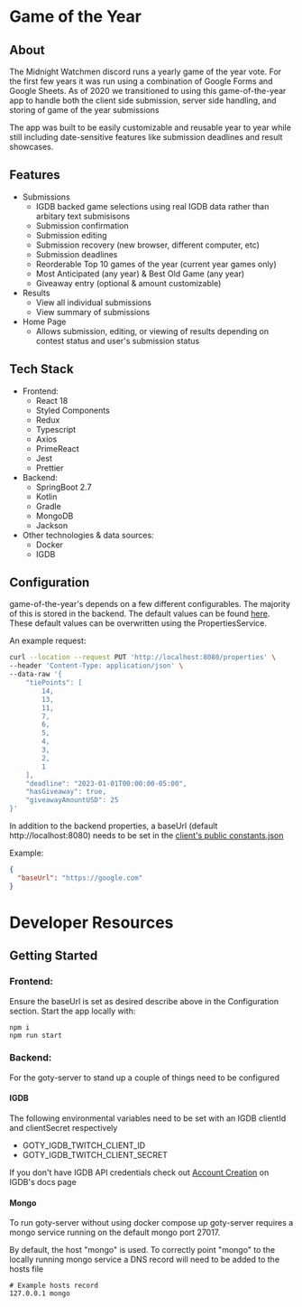 # Game of the Year

## About

The Midnight Watchmen discord runs a yearly game of the year vote. For the first few years it was run using a combination of Google Forms and Google Sheets. As of 2020 we transitioned to using this game-of-the-year app to handle both the client side submission, server side handling, and storing of game of the year submissions

The app was built to be easily customizable and reusable year to year while still including date-sensitive features like submission deadlines and result showcases.

## Features

- Submissions
  - IGDB backed game selections using real IGDB data rather than arbitary text submisisons
  - Submission confirmation
  - Submission editing
  - Submission recovery (new browser, different computer, etc)
  - Submission deadlines
  - Reorderable Top 10 games of the year (current year games only)
  - Most Anticipated (any year) & Best Old Game (any year)
  - Giveaway entry (optional & amount customizable)
- Results
  - View all individual submissions
  - View summary of submissions
- Home Page
  - Allows submission, editing, or viewing of results depending on contest status and user's submission status

## Tech Stack

- Frontend:
  - React 18
  - Styled Components
  - Redux
  - Typescript
  - Axios
  - PrimeReact
  - Jest
  - Prettier
- Backend:
  - SpringBoot 2.7
  - Kotlin
  - Gradle
  - MongoDB
  - Jackson
- Other technologies & data sources:
  - Docker
  - IGDB

## Configuration

game-of-the-year's depends on a few different configurables. The majority of this is stored in the backend. The default values can be found [here](https://github.com/aleinin/game-of-the-year/blob/main/goty-server/src/main/resources/application.yml). These default values can be overwritten using the PropertiesService.

An example request:

```bash
curl --location --request PUT 'http://localhost:8080/properties' \
--header 'Content-Type: application/json' \
--data-raw '{
    "tiePoints": [
        14,
        13,
        11,
        7,
        6,
        5,
        4,
        3,
        2,
        1
    ],
    "deadline": "2023-01-01T00:00:00-05:00",
    "hasGiveaway": true,
    "giveawayAmountUSD": 25
}'
```

In addition to the backend properties, a baseUrl (default http://localhost:8080) needs to be set in the [client's public constants.json](https://github.com/aleinin/game-of-the-year/blob/main/goty-client/public/constants.json)

Example:

```json
{
  "baseUrl": "https://google.com"
}
```

# Developer Resources

## Getting Started

### Frontend:

Ensure the baseUrl is set as desired describe above in the Configuration section. Start the app locally with:

```
npm i
npm run start
```

### Backend:

For the goty-server to stand up a couple of things need to be configured

#### IGDB

The following environmental variables need to be set with an IGDB clientId and clientSecret respectively

- GOTY_IGDB_TWITCH_CLIENT_ID
- GOTY_IGDB_TWITCH_CLIENT_SECRET

If you don't have IGDB API credentials check out [Account Creation](https://api-docs.igdb.com/#about) on IGDB's docs page

#### Mongo

To run goty-server without using docker compose up goty-server requires a mongo service running on the default mongo port 27017.

By default, the host "mongo" is used. To correctly point "mongo" to the locally running mongo service a DNS record will need to be added to the hosts file

```
# Example hosts record
127.0.0.1 mongo
```
